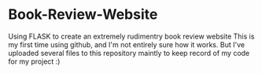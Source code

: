 # Book-Review-Website
Using FLASK to create an extremely rudimentry book review website
This is my first time using github, and I'm not entirely sure how it works. 
But I've uploaded several files to this repository maintly to keep record of my code for my project :)
